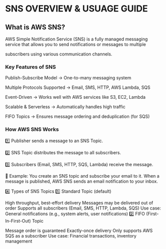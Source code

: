 # SNS OVERVIEW & USUAGE GUIDE

## What is AWS SNS?

AWS Simple Notification Service (SNS) is a fully managed messaging service that allows you to send notifications or messages to multiple 

subscribers using various communication channels.

### Key Features of SNS

 Publish-Subscribe Model → One-to-many messaging system
 
 Multiple Protocols Supported → Email, SMS, HTTP, AWS Lambda, SQS
 
 Event-Driven → Works well with AWS services like S3, EC2, Lambda
 
 Scalable & Serverless → Automatically handles high traffic
 
 FIFO Topics → Ensures message ordering and deduplication (for SQS)

### How AWS SNS Works

1️⃣ Publisher sends a message to an SNS Topic.

2️⃣ SNS Topic distributes the message to all subscribers.

3️⃣ Subscribers (Email, SMS, HTTP, SQS, Lambda) receive the message.

📌 Example: You create an SNS topic and subscribe your email to it. When a message is published, AWS SNS sends an email notification to your inbox.

4️⃣ Types of SNS Topics
1️⃣ Standard Topic (default)

High throughput, best-effort delivery
Messages may be delivered out of order
Supports all subscribers (Email, SMS, HTTP, Lambda, SQS)
Use case: General notifications (e.g., system alerts, user notifications)
2️⃣ FIFO (First-In-First-Out) Topic

Message order is guaranteed
Exactly-once delivery
Only supports AWS SQS as a subscriber
Use case: Financial transactions, inventory management
